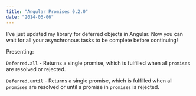 ```yaml
---
title: "Angular Promises 0.2.0"
date: "2014-06-06"
---
```


I’ve just updated my library for deferred objects in Angular. Now you can wait for all your asynchronous tasks to be complete before continuing!

Presenting:

`Deferred.all` - Returns a single promise, which is fulfilled when all `promises` are resolved or rejected.

`Deferred.until` - Returns a single promise, which is fulfilled when all `promises` are resolved or until a promise in `promises` is rejected.
